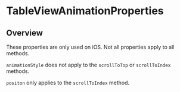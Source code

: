 # TableViewAnimationProperties

<TypeHeader/>

## Overview

These properties are only used on iOS. Not all properties apply to all methods.

`animationStyle` does not apply to the `scrollToTop` or `scrollToIndex` methods.

`positon` only applies to the `scrollToIndex` method.

<ApiDocs/>
